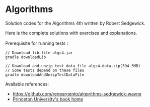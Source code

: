 # Algorithms

Solution codes for the Algorithms 4th written by Robert Sedgewick.

Here is the complete solutions with exercises and explanations.

Prerequisite for running tests：

```shell
// Download lib file algs4.jar
gradle downloadLib

// Download and unzip test data file algs4-data.zip(394.3MB)
// Some tests depend on these files
gradle downloadAndUnzipTestDataFile
```

Available references:

* https://github.com/reneargento/algorithms-sedgewick-wayne
* [Princeton University's book home](https://algs4.cs.princeton.edu/home/)
